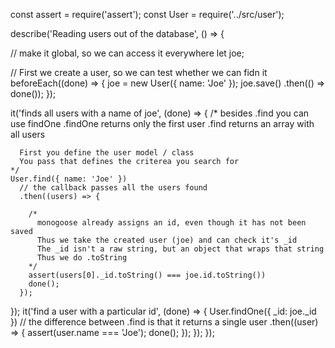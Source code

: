 const assert = require('assert');
const User = require('../src/user');

describe('Reading users out of the database', () => {

  // make it global, so we can access it everywhere
  let joe;

  // First we create a user, so we can test whether we can fidn it
  beforeEach((done) => {
    joe = new User({ name: 'Joe' });
    joe.save()
      .then(() => done());
  });

  it('finds all users with a name of joe', (done) => {
    /*
      besides .find you can use findOne
      .findOne returns only the first user
      .find returns an array with all users

      First you define the user model / class
      You pass that defines the criterea you search for
    */
    User.find({ name: 'Joe' })
      // the callback passes all the users found
      .then((users) => {

        /*
          monogoose already assigns an id, even though it has not been saved
          Thus we take the created user (joe) and can check it's _id
          The _id isn't a raw string, but an object that wraps that string
          Thus we do .toString
        */
        assert(users[0]._id.toString() === joe.id.toString())
        done();
      });
  });
  it('find a user with a particular id', (done) => {
    User.findOne({ _id: joe._id })
      // the difference between .find is that it returns a single user
      .then((user) => {
        assert(user.name === 'Joe');
        done();
      });
  });
});

